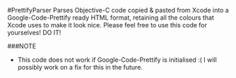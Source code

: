 #PrettifyParser
Parses Objective-C code copied & pasted from Xcode into a Google-Code-Prettify ready HTML format, retaining all the colours that Xcode uses to make it look nice.
Please feel free to use this code for yourselves! DO IT!

###NOTE
- This code does not work if Google-Code-Prettify is initialised :( I will possibly work on a fix for this in the future.

